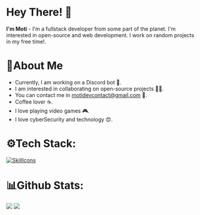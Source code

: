 # Hey There! 👋
**I'm Moti** - I'm a fullstack developer from some part of the planet. I'm interested in open-source and web development. I work on random projects in my free time!.

# 🤺About Me

- Currently, I am working on a Discord bot 🤖.
- I am interested in collaborating on open-source projects 👨‍💻.
- You can contact me in motidevcontact@gmail.com 📩.
- Coffee lover ☕️.
- I love playing video games 🎮.
- I love cyberSecurity and technology 😍.

# ⚙Tech Stack:
[![SkillIcons](https://skillicons.dev/icons?i=js,ts,html,css,nodejs,react,next,nuxt,tailwind,bootstrap,java,jquery,php,mysql,mongodb,git,figma,markdown,nginx,docker,c#)](https://motidev.com)<br/>

# 📊Github Stats:
<div>
    <img src="https://github-readme-stats.vercel.app/api/top-langs/?username=motidev&layout=compact&theme=blueberry&count_private=true&hide_border=true">
    <img src="https://github-readme-stats.vercel.app/api?username=motidev&theme=blueberry&include_all_commits=true&count_private=true&hide_border=true&line_height=20">
</div>
